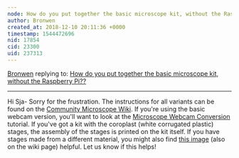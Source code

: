 ```yaml
---
node: How do you put together the basic microscope kit, without the Raspberry Pi??
author: Bronwen
created_at: 2018-12-10 20:11:36 +0000
timestamp: 1544472696
nid: 17854
cid: 23300
uid: 237313
---
```




[Bronwen](../profile/Bronwen) replying to: [How do you put together the basic microscope kit, without the Raspberry Pi??](../notes/sja/12-10-2018/how-do-you-put-together-the-basic-microscope-kit-without-the-raspberry-pi)

----
 Hi Sja- Sorry for the frustration. The instructions for all variants can be found on the [Community Microscope Wiki](https://publiclab.org/wiki/micro). If you're using the basic webcam version, you'll want to look at the [Microscope Webcam Conversion](https://publiclab.org/notes/bronwen/05-07-2018/microscope-webcam-conversion) tutorial. If you've got a kit with the coroplast (white corrugated plastic) stages, the assembly of the stages is printed on the kit itself. If you have stages made from a different material, you might also find [this image](https://publiclab.org/system/images/photos/000/027/269/large/preview.png) (also on the wiki page) helpful. Let us know if this helps!